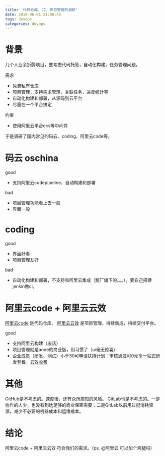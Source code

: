 ```yaml
---
title: '代码仓库，CI，项目管理的调研'
date: 2019-06-01 21:50:43
tags: devops
categories: devops
---
```


# 背景

几个人业余折腾项目，要考虑代码托管，自动化构建，任务管理问题。

需求
- 免费私有仓库
- 项目管理，支持需求管理，关联任务，进度统计等
- 自动化构建和部署，从源码到云平台
- 尽量在一个平台搞定

约束
- 使用阿里云平台ecs等中间件

于是调研了国内常见的码云、coding、阿里云code等。

<!-- more -->
# 码云 oschina

good
- 支持阿里云codepipeline，自动构建和部署

bad
- 项目管理功能看上去一般
- 界面一般

# coding

good
- 界面好看
- 项目管理友好

bad
- 自动化构建和部署，不支持和阿里云集成（鹅厂旗下的。。。）。要自己搭建jenkin做ci。

# 阿里云code + 阿里云云效

[阿里云code](https://code.aliyun.com/) 是代码仓库。
[阿里云云效](https://cn.aliyun.com/product/yunxiao) 是项目管理，持续集成，持续交付平台。

good
- 支持阿里云构建（废话）
- 项目管理就是aone的商业版，用习惯了（ui毫无惊喜）
- 企业成员（研发、测试）小于30可申请扶持计划：审核通过可0元享一站式研发套餐。[云效收费](https://help.aliyun.com/document_detail/92574.html?spm=a2c4g.11186623.4.1.4f06ea50bk0qRa)


# 其他

GitHub是不考虑的。速度慢，还有众所周知的风险。
GitLab也是不考虑的。一是协作的人少，也没有到达足够的商业保密需要；二是GitLab以前用过挺消耗资源，减少不必要的机器成本和运维成本。

# 结论

阿里云code + 阿里云云效 符合我们的需求。（ps. @阿里云 可以加个鸡腿吗）



